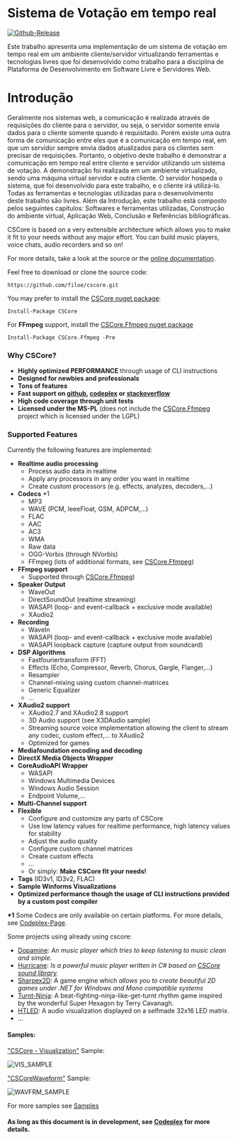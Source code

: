 ﻿# Sistema de Votação em tempo real #


[![Github-Release](https://img.shields.io/github/release/filoe/cscore.svg)](https://github.com/myersBR/votacao-app/releases)

Este trabalho apresenta uma implementação de um sistema de votação em tempo real em um ambiente cliente/servidor virtualizando ferramentas e tecnologias livres que foi desenvolvido como trabalho para a disciplina de Plataforma de Desenvolvimento em Software Livre e Servidores Web.

# Introdução
Geralmente nos sistemas web, a comunicação é realizada através de requisições do cliente para o servidor, ou seja, o servidor somente envia dados para o cliente somente quando é requisitado. Porém existe uma outra forma de comunicação entre eles que é a comunicação em tempo real, em que um servidor sempre envia dados atualizados para os clientes sem precisar de requisições.
Portanto, o objetivo deste trabalho é demonstrar a comunicação em tempo real entre cliente e servidor utilizando um sistema de votação. A demonstração foi realizada em um ambiente virtualizado, sendo uma máquina virtual servidor e outra cliente. O servidor hospeda o sistema, que foi desenvolvido para este trabalho, e o cliente irá utilizá-lo.
Todas as ferramentas e tecnologias utilizadas para o desenvolvimento deste trabalho são livres.
Além da Introdução, este trabalho está composto pelos seguintes capítulos: Softwares e ferramentas utilizadas, Construção do ambiente virtual, Aplicação Web, Conclusão e Referências bibliográficas.




CSCore is based on a very extensible architecture which allows you to make it fit to your needs without any major effort. You can build music players, voice chats, audio recorders and so on!

For more details, take a look at the source or the [online documentation](http://filoe.github.io/cscore/sharpDox/).

Feel free to download or clone the source code:

    https://github.com/filoe/cscore.git

You may prefer to install the [CSCore nuget package](https://www.nuget.org/packages/CSCore/):

    Install-Package CSCore
    
For **FFmpeg** support, install the [CSCore.Ffmpeg nuget package](https://www.nuget.org/packages/CSCore.Ffmpeg/)

    Install-Package CSCore.Ffmpeg -Pre
    
### Why CSCore? ###
 - **Highly optimized PERFORMANCE** through usage of CLI instructions
 - **Designed for newbies and professionals** 
 - **Tons of features**
 - **Fast support on [github](https://github.com/filoe/cscore), [codeplex](http://cscore.codeplex.com/) or [stackoverflow](http://stackoverflow.com/questions/tagged/cscore)** 
 - **High code coverage through unit tests** 
 - **Licensed under the MS-PL** (does not include the [CSCore.Ffmpeg](https://github.com/filoe/cscore/tree/master/CSCore.Ffmpeg) project which is licensed under the LGPL)

### Supported Features ###

Currently the following features are implemented:

- **Realtime audio processing**
  - Process audio data in realtime
  - Apply any processors in any order you want in realtime
  - Create custom processors (e.g. effects, analyzes, decoders,...)
- **Codecs** *1
  - MP3
  - WAVE (PCM, IeeeFloat, GSM, ADPCM,...)
  - FLAC
  - AAC
  - AC3
  - WMA
  - Raw data
  - OGG-Vorbis (through NVorbis)
  - FFmpeg (lots of additional formats, see [CSCore.Ffmpeg](https://github.com/filoe/cscore/tree/master/CSCore.Ffmpeg))
- **FFmpeg support**
  - Supported through [CSCore.Ffmpeg](https://github.com/filoe/cscore/tree/master/CSCore.Ffmpeg))
- **Speaker Output**
  - WaveOut
  - DirectSoundOut (realtime streaming)
  - WASAPI (loop- and event-callback + exclusive mode available)
  - XAudio2
- **Recording**
  - WaveIn
  - WASAPI (loop- and event-callback + exclusive mode available)
  - WASAPI loopback capture (capture output from soundcard)
- **DSP Algorithms**
  - Fastfouriertransform (FFT)
  - Effects (Echo, Compressor, Reverb, Chorus, Gargle, Flanger,...)
  - Resampler
  - Channel-mixing using custom channel-matrices
  - Generic Equalizer
  - ...
- **XAudio2 support**
  - XAudio2.7 and XAudio2.8 support
  - 3D Audio support (see X3DAudio sample)
  - Streaming source voice implementation allowing
    the client to stream any codec, custom effect,... to XAudio2
  - Optimized for games
- **Mediafoundation encoding and decoding**
- **DirectX Media Objects Wrapper**
- **CoreAudioAPI Wrapper**
  - WASAPI
  - Windows Multimedia Devices
  - Windows Audio Session
  - Endpoint Volume,...
- **Multi-Channel support**
- **Flexible**
  - Configure and customize any parts of CSCore
  - Use low latency values for realtime performance, high latency values for stability
  - Adjust the audio quality
  - Configure custom channel matrices
  - Create custom effects
  - ...
  - Or simply: **Make CSCore fit your needs!**
- **Tags** (ID3v1, ID3v2, FLAC)
- **Sample Winforms Visualizations**
- **Optimized performance though the usage of CLI instructions provided by a custom post compiler**

**\*1** Some Codecs are only available on certain platforms. For more details, see [Codeplex-Page](http://cscore.codeplex.com/).

Some projects using already using cscore:
- [Dopamine](http://www.digimezzo.com/software/dopamine/): _An music player which tries to keep listening to music clean and simple._
- [Hurricane](https://github.com/Alkalinee/Hurricane): _Is a powerful music player written in C# based on [CSCore sound library](https://github.com/filoe/cscore)._
- [Sharpex2D](https://github.com/ThuCommix/Sharpex2D): A game engine which _allows you to create beautiful 2D games under .NET for Windows and Mono compatible systems_
- [Turnt-Ninja](https://github.com/opcon/turnt-ninja): A beat-fighting-ninja-like-get-turnt rhythm game inspired by the wonderful Super Hexagon by Terry Cavanagh.
- [HTLED](https://www.youtube.com/watch?v=tbrKepBgH3M): A audio visualization displayed on a selfmade 32x16 LED matrix.
- ...

#### Samples: ####

["CSCore - Visualization"](Samples/WinformsVisualization) Sample:

![VIS_SAMPLE](http://download-codeplex.sec.s-msft.com/Download?ProjectName=cscore&DownloadId=970569)

["CSCoreWaveform"](Samples/CSCoreWaveform) Sample:

![WAVFRM_SAMPLE](http://fs5.directupload.net/images/160229/adjvd9u9.png)

For more samples see [Samples](Samples/)

#### As long as this document is in development, see [Codeplex](http://cscore.codeplex.com/) for more details.  ####

